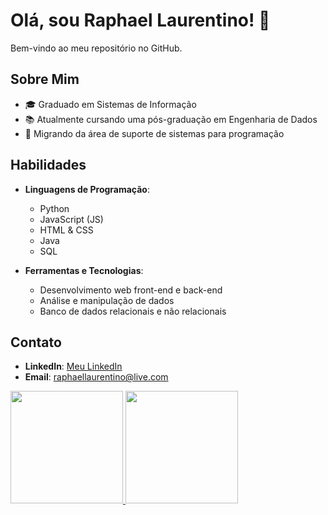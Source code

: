 # Olá, sou Raphael Laurentino! 👋

Bem-vindo ao meu repositório no GitHub.

## Sobre Mim

- 🎓 Graduado em Sistemas de Informação
- 📚 Atualmente cursando uma pós-graduação em Engenharia de Dados
- 💼 Migrando da área de suporte de sistemas para programação

## Habilidades

- **Linguagens de Programação**:
  - Python
  - JavaScript (JS)
  - HTML & CSS
  - Java
  - SQL

- **Ferramentas e Tecnologias**:
  - Desenvolvimento web front-end e back-end
  - Análise e manipulação de dados
  - Banco de dados relacionais e não relacionais
 
## Contato

- **LinkedIn**: [Meu LinkedIn](https://www.linkedin.com/in/Raphaellaurentino-br)
- **Email**: raphaellaurentino@live.com

<div>
<a href="https://github.com/Raphaellaurentino">
<img loading="lazy" height="180em" src="https://github-readme-stats.vercel.app/api/top-langs/?Raphaellaurentino&layout=compact&langs_count=7&theme=dracula"/>
<img loading="lazy" height="180em" src="https://github-readme-stats.vercel.app/api?Raphaellaurentino&show_icons=true&theme=dracula&include_all_commits=true&count_private=true"/>
</div>

